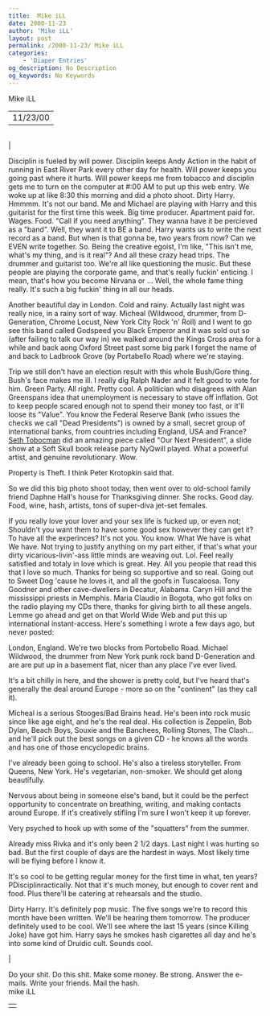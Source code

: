 ```yaml
---
title:  Mike iLL 
date: 2000-11-23
author: 'Mike iLL'
layout: post
permalink: /2000-11-23/ Mike iLL 
categories:
    - 'Diaper Entries'
og_description: No Description
og_keywords: No Keywords
---
```

<style>
body {
  background-color: ;
  color: ;
}
a {
  color: ;
}
a:active {
  color: ;
}
a:visited {
  color: ;
}
</style>
   Mike iLL     



|  |
| --- |
| 11/23/00  |

  
  



|  |
| --- |
| 


Disciplin is fueled by will power.
Disciplin keeps Andy Action in the habit of running in East River Park every other day for 
health. Will power keeps you going past where it hurts.
Will power keeps me from tobacco and disciplin gets me to turn on the computer at #:00 AM
to put up this web entry.
We woke up at like 8:30 this morning and did a photo shoot. Dirty Harry. Hmmmm. It's not our band.
Me and Michael are playing with Harry and this guitarist for the first time this week.
Big time producer. Apartment paid for. Wages. Food. "Call if you need anything".
They wanna have it be percieved as a "band". Well, they want it to BE a band. Harry wants us to write the 
next record as a band. But when is that gonna be, two years from now? Can we EVEN write together.
So. Being the creative egoist, I'm like, "This isn't me, what's my thing, and is it real"? And all these
crazy head trips. The drummer and guitarist too. We're all like questioning the music.
But these people are playing the corporate game, and that's really fuckin' enticing. I mean, that's how 
you become Nirvana or ... Well, the whole fame thing really. It's such a big fuckin' thing in all our
heads.

Another beautiful day in London. Cold and rainy. Actually last night was really nice,
in a rainy sort of way. Micheal (Wildwood, drummer, from D-Generation, Chrome Locust, New
York City Rock 'n' Roll) and I went to go see this band called Godspeed you Black Emperor and it was 
sold out so (after failing to talk our way in) we walked around the Kings Cross area for a while
and back aong Oxford Street past some big park I forget the name of and back to Ladbrook Grove
(by Portabello Road) where we're staying.


Trip we still don't have an election result with this whole Bush/Gore thing. Bush's face makes me ill.
I really dig Ralph Nader and it felt good to vote for him. Green Party. All right. Pretty cool. A politician
who disagrees with Alan Greenspans idea that unemployment is necessary to stave off inflation. Got to keep
people scared enough not to spend their money too fast, or it'll loose its "Value".
You know the Federal Reserve Bank (who issues the checks we call "Dead Presidents") is owned by
a small, secret group of international banks, from countries including England, USA and France?
[Seth Tobocman](http://www.softskull.com/html/youdont.html) did an amazing piece
called "Our Next President", a slide show at a Soft Skull book release party NyQwill played.
What a powerful artist, and genuine revolutionary. Wow.

Property is Theft. I think Peter Krotopkin said that.

So we did this big photo shoot today, then went over to old-school family friend Daphne Hall's 
house for Thanksgiving dinner.
She rocks. Good day. Food, wine, hash, artists, tons of super-diva jet-set females.

If you really love your lover and your sex life is fucked up, or even not; Shouldn't you want them to
have some good sex however they can get it? To have all the experinces? It's not you. You know. What We have
is what We have. Not trying to justify anything on my part either, if that's what your
dirty vicarious-livin'-ass little minds are weaving out. Lol.
Feel really satisfied and totaly in love which is great.
Hey. All you people that read this that I love so much. Thanks for being so supportive and so real.
Going out to Sweet Dog 'cause he loves it, and all the goofs in Tuscaloosa. Tony Goodner and other 
cave-dwellers in Decatur, Alabama. Caryn Hill and the mississippi priests in Memphis. Maria Claudio in Bogota,
who got folks on the radio playing my CDs there, thanks for giving birth to all these angels.
Lemme go ahead and get on that World Wide Web and put this up international instant-access.
Here's something I wrote a few days ago, but never posted:

London, England.
We're two blocks from Portobello Road. Michael Wildwood, the drummer from New York punk rock
band D-Generation and are are put up in a basement flat, nicer than any place I've ever lived.

It's a bit chilly in here, and the shower is pretty cold, but I've heard that's generally the deal
around Europe - more so on the "continent" (as they call it).

Micheal is a serious Stooges/Bad Brains head. He's been into rock music since like age eight, and 
he's the real deal. His collection is Zeppelin, Bob Dylan, Beach Boys, Souxie and the Banchees, 
Rolling Stones, The Clash... and he'll pick out the best songs on a given CD - he knows all 
the words and has one of those encyclopedic brains.

I've already been going to school. He's also a tireless storyteller. From Queens, New York. He's
vegetarian, non-smoker. We should get along beautifully.

Nervous about being in someone else's band, but it could be the perfect opportunity to concentrate
on breathing, writing, and making contacts around Europe. If it's creatively stifling I'm sure 
I won't keep it up forever.

Very psyched to hook up with some of the "squatters" from the summer.

Already miss Rivka and it's only been 2 1/2 days. Last night I was hurting so bad. But the first couple of 
days are the hardest in ways. Most likely time will be flying before I know it.

It's so cool to be getting regular money for the first time in what, ten years? PDisciplinractically. Not that
it's much money, but enough to cover rent and food. Plus there'll be catering at rehearsals and the studio.

Dirty Harry. It's definitely pop music. The five songs we're to record this month have been written.
We'll be hearing them tomorrow. The producer definitely used to be cool. We'll see where the last 15 years 
(since Killing Joke) have got him. Harry says he smokes hash cigarettes all day and he's 
into some kind of Druidic cult. Sounds cool.


 |


  
  Do your shit. Do this shit. Make some money. Be strong. Answer the e-mails. Write your
friends. Mail the hash.  
 mike iLL
   



|  |
| --- |
|  |

   
   
   
   

 

 

